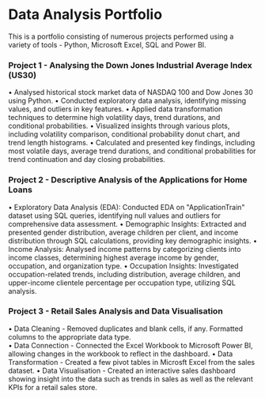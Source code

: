 # Data Analysis Portfolio
This is a portfolio consisting of numerous projects performed using a variety of tools - Python, Microsoft Excel,
SQL and Power BI.

### Project 1 - Analysing the Down Jones Industrial Average Index (US30)
•	Analysed historical stock market data of NASDAQ 100 and Dow Jones 30 using Python.
•	Conducted exploratory data analysis, identifying missing values, and outliers in key features.
•	Applied data transformation techniques to determine high volatility days, trend durations, and 
      conditional probabilities.
•	Visualized insights through various plots, including volatility comparison, conditional probability donut 
      chart, and trend length histograms.
•	Calculated and presented key findings, including most volatile days, average trend durations, and 
      conditional probabilities for trend continuation and day closing probabilities.

### Project 2 - Descriptive Analysis of the Applications for Home Loans
•	Exploratory Data Analysis (EDA): Conducted EDA on "ApplicationTrain" dataset using SQL queries, 
      identifying null values and outliers for comprehensive data assessment.
•	Demographic Insights: Extracted and presented gender distribution, average children per client, and 
      income distribution through SQL calculations, providing key demographic insights.
•	Income Analysis: Analysed income patterns by categorizing clients into income classes, determining 
      highest average income by gender, occupation, and organization type.
•	Occupation Insights: Investigated occupation-related trends, including distribution, average children, 
      and upper-income clientele percentage per occupation type, utilizing SQL analysis.
      
### Project 3 - Retail Sales Analysis and Data Visualisation
•     Data Cleaning - Removed duplicates and blank cells, if any. Formatted columns to the appropriate data type.   
•     Data Connection - Connected the Excel Workbook to Microsoft Power BI, allowing changes in the workbook to
      reflect in the dashboard.
•     Data Transformation - Created a few pivot tables in Microsft Excel from the sales dataset.
•     Data Visualisation - Created an interactive sales dashboard showing insight into the data such as trends in sales
      as well as the relevant KPIs for a retail sales store.


